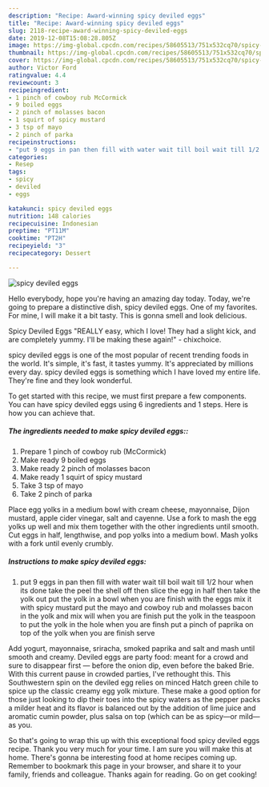 ```yaml
---
description: "Recipe: Award-winning spicy deviled eggs"
title: "Recipe: Award-winning spicy deviled eggs"
slug: 2118-recipe-award-winning-spicy-deviled-eggs
date: 2019-12-08T15:08:28.805Z
image: https://img-global.cpcdn.com/recipes/58605513/751x532cq70/spicy-deviled-eggs-recipe-main-photo.jpg
thumbnail: https://img-global.cpcdn.com/recipes/58605513/751x532cq70/spicy-deviled-eggs-recipe-main-photo.jpg
cover: https://img-global.cpcdn.com/recipes/58605513/751x532cq70/spicy-deviled-eggs-recipe-main-photo.jpg
author: Victor Ford
ratingvalue: 4.4
reviewcount: 3
recipeingredient:
- 1 pinch of cowboy rub McCormick
- 9 boiled eggs
- 2 pinch of molasses bacon
- 1 squirt of spicy mustard
- 3 tsp of mayo
- 2 pinch of parka
recipeinstructions:
- "put 9 eggs in pan then fill with water wait till boil wait till 1/2 hour when its done take the peel the shell off then slice the egg in half then take the yolk out put the yolk in a bowl when you are finish with the eggs mix it with spicy mustard put the mayo and cowboy rub and molasses bacon in the yolk and mix will when you are finish put the yolk in the teaspoon to put the yolk in the hole when you are finsh put a pinch of paprika on top of the yolk when you are finish serve"
categories:
- Resep
tags:
- spicy
- deviled
- eggs

katakunci: spicy deviled eggs
nutrition: 148 calories
recipecuisine: Indonesian
preptime: "PT11M"
cooktime: "PT2H"
recipeyield: "3"
recipecategory: Dessert

---
```



![spicy deviled eggs](https://img-global.cpcdn.com/recipes/58605513/751x532cq70/spicy-deviled-eggs-recipe-main-photo.jpg)

Hello everybody, hope you're having an amazing day today. Today, we're going to prepare a distinctive dish, spicy deviled eggs. One of my favorites. For mine, I will make it a bit tasty. This is gonna smell and look delicious.

Spicy Deviled Eggs &#34;REALLY easy, which I love! They had a slight kick, and are completely yummy. I&#39;ll be making these again!&#34; - chixchoice.

spicy deviled eggs is one of the most popular of recent trending foods in the world. It's simple, it's fast, it tastes yummy. It's appreciated by millions every day. spicy deviled eggs is something which I have loved my entire life. They're fine and they look wonderful.


To get started with this recipe, we must first prepare a few components. You can have spicy deviled eggs using 6 ingredients and 1 steps. Here is how you can achieve that.

##### The ingredients needed to make spicy deviled eggs::

1. Prepare 1 pinch of cowboy rub (McCormick)
1. Make ready 9 boiled eggs
1. Make ready 2 pinch of molasses bacon
1. Make ready 1 squirt of spicy mustard
1. Take 3 tsp of mayo
1. Take 2 pinch of parka


Place egg yolks in a medium bowl with cream cheese, mayonnaise, Dijon mustard, apple cider vinegar, salt and cayenne. Use a fork to mash the egg yolks up well and mix them together with the other ingredients until smooth. Cut eggs in half, lengthwise, and pop yolks into a medium bowl. Mash yolks with a fork until evenly crumbly. 

##### Instructions to make spicy deviled eggs:

1. put 9 eggs in pan then fill with water wait till boil wait till 1/2 hour when its done take the peel the shell off then slice the egg in half then take the yolk out put the yolk in a bowl when you are finish with the eggs mix it with spicy mustard put the mayo and cowboy rub and molasses bacon in the yolk and mix will when you are finish put the yolk in the teaspoon to put the yolk in the hole when you are finsh put a pinch of paprika on top of the yolk when you are finish serve


Add yogurt, mayonnaise, sriracha, smoked paprika and salt and mash until smooth and creamy. Deviled eggs are party food: meant for a crowd and sure to disappear first — before the onion dip, even before the baked Brie. With this current pause in crowded parties, I&#39;ve rethought this. This Southwestern spin on the deviled egg relies on minced Hatch green chile to spice up the classic creamy egg yolk mixture. These make a good option for those just looking to dip their toes into the spicy waters as the pepper packs a milder heat and its flavor is balanced out by the addition of lime juice and aromatic cumin powder, plus salsa on top (which can be as spicy—or mild—as you. 

So that's going to wrap this up with this exceptional food spicy deviled eggs recipe. Thank you very much for your time. I am sure you will make this at home. There's gonna be interesting food at home recipes coming up. Remember to bookmark this page in your browser, and share it to your family, friends and colleague. Thanks again for reading. Go on get cooking!

